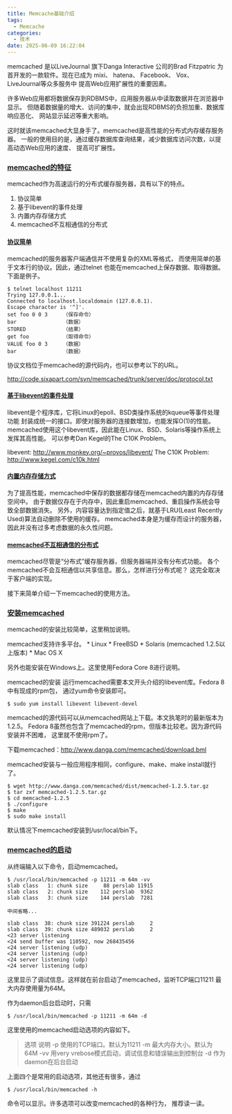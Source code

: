 ```yaml
---
title: Memcache基础介绍
tags:
  - Memcache
categories:
  - 技术
date: 2025-06-09 16:22:04
---
```

memcached 是以LiveJournal 旗下Danga Interactive 公司的Brad Fitzpatric 为首开发的一款软件。现在已成为 mixi、 hatena、 Facebook、 Vox、LiveJournal等众多服务中 提高Web应用扩展性的重要因素。

许多Web应用都将数据保存到RDBMS中，应用服务器从中读取数据并在浏览器中显示。 但随着数据量的增大、访问的集中，就会出现RDBMS的负担加重、数据库响应恶化、 网站显示延迟等重大影响。

这时就该memcached大显身手了。memcached是高性能的分布式内存缓存服务器。 一般的使用目的是，通过缓存数据库查询结果，减少数据库访问次数，以提高动态Web应用的速度、 提高可扩展性。

 

### [memcached的特征](#1)

memcached作为高速运行的分布式缓存服务器，具有以下的特点。

1. 协议简单
2. 基于libevent的事件处理
3. 内置内存存储方式
4. memcached不互相通信的分布式

#### [协议简单](#11)

memcached的服务器客户端通信并不使用复杂的XML等格式， 而使用简单的基于文本行的协议。因此，通过telnet 也能在memcached上保存数据、取得数据。下面是例子。

```shell
$ telnet localhost 11211
Trying 127.0.0.1...
Connected to localhost.localdomain (127.0.0.1).
Escape character is '^]'.
set foo 0 0 3     （保存命令）
bar               （数据）
STORED            （结果）
get foo           （取得命令）
VALUE foo 0 3     （数据）
bar               （数据）
```

协议文档位于memcached的源代码内，也可以参考以下的URL。

http://code.sixapart.com/svn/memcached/trunk/server/doc/protocol.txt

#### [基于libevent的事件处理](#12)

libevent是个程序库，它将Linux的epoll、BSD类操作系统的kqueue等事件处理功能 封装成统一的接口。即使对服务器的连接数增加，也能发挥O(1)的性能。 memcached使用这个libevent库，因此能在Linux、BSD、Solaris等操作系统上发挥其高性能。 可以参考Dan Kegel的The C10K Problem。

libevent: http://www.monkey.org/~provos/libevent/
The C10K Problem: http://www.kegel.com/c10k.html

#### [内置内存存储方式](#13)

为了提高性能，memcached中保存的数据都存储在memcached内置的内存存储空间中。 由于数据仅存在于内存中，因此重启memcached、重启操作系统会导致全部数据消失。 另外，内容容量达到指定值之后，就基于LRU(Least Recently Used)算法自动删除不使用的缓存。 memcached本身是为缓存而设计的服务器，因此并没有过多考虑数据的永久性问题。

#### [memcached不互相通信的分布式](#14)

memcached尽管是“分布式”缓存服务器，但服务器端并没有分布式功能。 各个memcached不会互相通信以共享信息。那么，怎样进行分布式呢？ 这完全取决于客户端的实现。

接下来简单介绍一下memcached的使用方法。

### [安装memcached](#2)

memcached的安装比较简单，这里稍加说明。

memcached支持许多平台。 * Linux * FreeBSD * Solaris (memcached 1.2.5以上版本) * Mac OS X

另外也能安装在Windows上。这里使用Fedora Core 8进行说明。

memcached的安装
运行memcached需要本文开头介绍的libevent库。Fedora 8中有现成的rpm包， 通过yum命令安装即可。

`$ sudo yum install libevent libevent-devel`

memcached的源代码可以从memcached网站上下载。本文执笔时的最新版本为1.2.5。 Fedora 8虽然也包含了memcached的rpm，但版本比较老。因为源代码安装并不困难， 这里就不使用rpm了。

下载memcached：http://www.danga.com/memcached/download.bml

memcached安装与一般应用程序相同，configure、make、make install就行了。

```shell
$ wget http://www.danga.com/memcached/dist/memcached-1.2.5.tar.gz
$ tar zxf memcached-1.2.5.tar.gz
$ cd memcached-1.2.5
$ ./configure
$ make
$ sudo make install
```

默认情况下memcached安装到/usr/local/bin下。

### [memcached的启动](#3)

从终端输入以下命令，启动memcached。

```shell
$ /usr/local/bin/memcached -p 11211 -m 64m -vv
slab class   1: chunk size     88 perslab 11915
slab class   2: chunk size    112 perslab  9362
slab class   3: chunk size    144 perslab  7281

中间省略...

slab class  38: chunk size 391224 perslab     2
slab class  39: chunk size 489032 perslab     2
<23 server listening
<24 send buffer was 110592, now 268435456
<24 server listening (udp)
<24 server listening (udp)
<24 server listening (udp)
<24 server listening (udp)
```

这里显示了调试信息。这样就在前台启动了memcached，监听TCP端口11211 最大内存使用量为64M。

作为daemon后台启动时，只需

```shell
$ /usr/local/bin/memcached -p 11211 -m 64m -d
```

这里使用的memcached启动选项的内容如下。

>选项  说明
>-p  使用的TCP端口。默认为11211
>-m  最大内存大小。默认为64M
>-vv 用very vrebose模式启动，调试信息和错误输出到控制台
>-d  作为daemon在后台启动

上面四个是常用的启动选项，其他还有很多，通过

```shell
$ /usr/local/bin/memcached -h
```
命令可以显示。许多选项可以改变memcached的各种行为， 推荐读一读。
